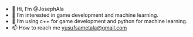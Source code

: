 - 👋 Hi, I’m @JosephAla
- 👀 I’m interested in game development and machine learning.
- 🌱 I’m using c++ for game development and python for machine learning.
- 📫 How to reach me yusufsametala@gmail.com

<!---
JosephSmithAla/JosephSmithAla is a ✨ special ✨ repository because its `README.md` (this file) appears on your GitHub profile.
You can click the Preview link to take a look at your changes.
--->
